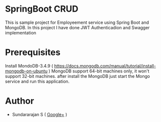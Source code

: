 # SpringBoot CRUD

This is sample project for Employeement service using Spring Boot and MongoDB. In this project I have done JWT Authenticadion and Swagger implementation 

Prerequisites
=============
Install MondoDB-3.4.9 ( https://docs.mongodb.com/manual/tutorial/install-mongodb-on-ubuntu )
MongoDB support 64-bit machines only, it won't support 32-bit machines.
after install the MongoDB just start the Mongo service and run this application.

Author
======
 * Sundararajan S ( <a href='https://plus.google.com/u/0/111539773439809637731'>Google+</a> )
